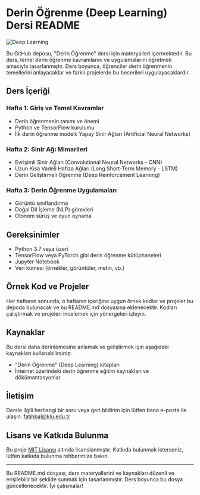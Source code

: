 # Derin Öğrenme (Deep Learning) Dersi README

![Deep Learning](deep_learning_logo.png)

Bu GitHub deposu, "Derin Öğrenme" dersi için materyalleri içermektedir. Bu ders, temel derin öğrenme kavramlarını ve uygulamalarını öğretmek amacıyla tasarlanmıştır. Ders boyunca, öğrenciler derin öğrenmenin temellerini anlayacaklar ve farklı projelerde bu becerileri uygulayacaklardır.

## Ders İçeriği

### Hafta 1: Giriş ve Temel Kavramlar

- Derin öğrenmenin tanımı ve önemi
- Python ve TensorFlow kurulumu
- İlk derin öğrenme modeli: Yapay Sinir Ağları (Artificial Neural Networks)

### Hafta 2: Sinir Ağı Mimarileri

- Evrişimli Sinir Ağları (Convolutional Neural Networks - CNN)
- Uzun Kısa Vadeli Hafıza Ağları (Long Short-Term Memory - LSTM)
- Derin Geliştirmeli Öğrenme (Deep Reinforcement Learning)

### Hafta 3: Derin Öğrenme Uygulamaları

- Görüntü sınıflandırma
- Doğal Dil İşleme (NLP) görevleri
- Otonom sürüş ve oyun oynama

## Gereksinimler

- Python 3.7 veya üzeri
- TensorFlow veya PyTorch gibi derin öğrenme kütüphaneleri
- Jupyter Notebook
- Veri kümesi (örnekler, görüntüler, metin, vb.)

## Örnek Kod ve Projeler

Her haftanın sonunda, o haftanın içeriğine uygun örnek kodlar ve projeler bu depoda bulunacak ve bu README.md dosyasına eklenecektir. Kodları çalıştırmak ve projeleri incelemek için yönergeleri izleyin.

## Kaynaklar

Bu dersi daha derinlemesine anlamak ve geliştirmek için aşağıdaki kaynakları kullanabilirsiniz:

- "Derin Öğrenme" (Deep Learning) kitapları
- İnternet üzerindeki derin öğrenme eğitim kaynakları ve dökümantasyonlar

## İletişim

Dersle ilgili herhangi bir soru veya geri bildirim için lütfen bana e-posta ile ulaşın: [fatihbal@klu.edu.tr](mailto:e-posta_adresiniz@example.com)

## Lisans ve Katkıda Bulunma

Bu proje [MIT Lisansı](LICENSE) altında lisanslanmıştır. Katkıda bulunmak isterseniz, lütfen katkıda bulunma rehberimize bakın.

---
Bu README.md dosyası, ders materyallerini ve kaynakları düzenli ve erişilebilir bir şekilde sunmak için tasarlanmıştır. Ders boyunca bu dosya güncellenecektir. İyi çalışmalar!